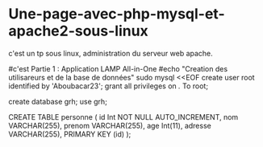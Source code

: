 # Une-page-avec-php-mysql-et-apache2-sous-linux
c'est un tp sous linux, administration du serveur web apache.

#c'est Partie 1 : Application LAMP All-in-One
#echo "Creation des utilisareurs et de la base de données"
sudo mysql <<EOF
create user root identified by 'Aboubacar23';
grant all privileges on *.* To root;

create database grh;
use grh;

CREATE TABLE personne (
id Int NOT NULL AUTO_INCREMENT,
nom VARCHAR(255),
prenom VARCHAR(255),
age Int(11),
adresse VARCHAR(255),
PRIMARY KEY (id)
);

